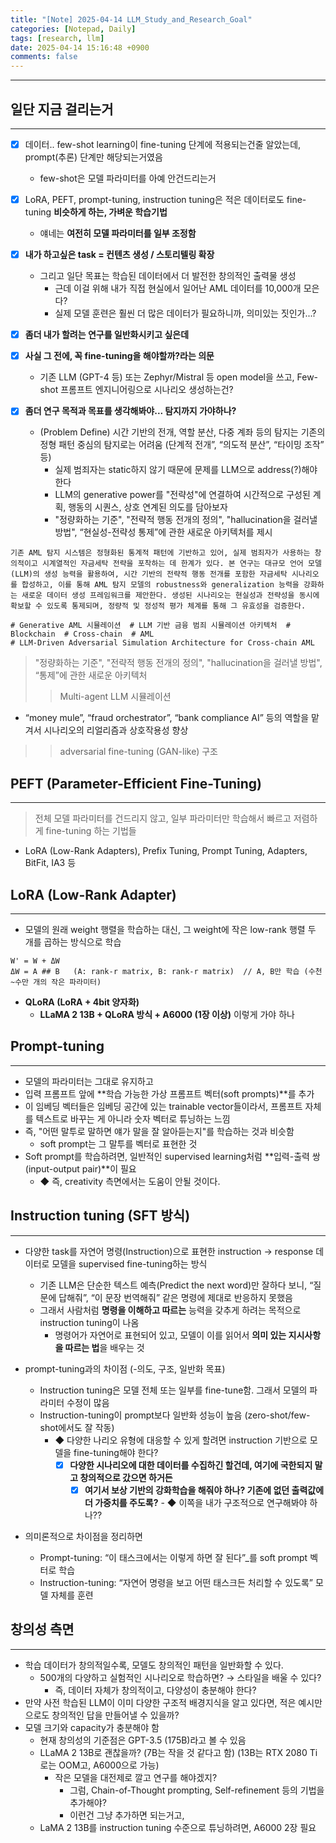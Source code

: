 ```yaml
---
title: "[Note] 2025-04-14 LLM_Study_and_Research_Goal"
categories: [Notepad, Daily]
tags: [research, llm]
date: 2025-04-14 15:16:48 +0900
comments: false
--- 
```

---


## 일단 지금 걸리는거
---
- [x] 데이터.. few-shot learning이 fine-tuning 단계에 적용되는건줄 알았는데, prompt(추론) 단계만 해당되는거였음
	- few-shot은 모델 파라미터를 아예 안건드리는거

- [x] LoRA, PEFT, prompt-tuning, instruction tuning은 적은 데이터로도 fine-tuning **비슷하게 하는, 가벼운 학습기법**
	- 얘네는 **여전히 모델 파라미터를 일부 조정함**

- [x] **내가 하고싶은 task = 컨텐츠 생성 / 스토리텔링 확장**
	- 그리고 일단 목표는 학습된 데이터에서 더 발전한 창의적인 출력물 생성
		- 근데 이걸 위해 내가 직접 현실에서 일어난 AML 데이터를 10,000개 모은다?
		- 실제 모델 훈련은 훨씬 더 많은 데이터가 필요하니까, 의미있는 짓인가...?

- [x] **좀더 내가 할려는 연구를 일반화시키고 싶은데**
- [x] **사실 그 전에, 꼭 fine-tuning을 해야할까?라는 의문**
	- 기존 LLM (GPT-4 등) 또는 Zephyr/Mistral 등 open model을 쓰고, Few-shot 프롬프트 엔지니어링으로 시나리오 생성하는건?

- [x]  **좀더 연구 목적과 목표를 생각해봐야... 탐지까지 가야하나?**
	- (Problem Define) 시간 기반의 전개, 역할 분산, 다중 계좌 등의 탐지는 기존의 정형 패턴 중심의 탐지로는 어려움 (단계적 전개”, “의도적 분산”, “타이밍 조작” 등)
		- 실제 범죄자는 static하지 않기 때문에 문제를 LLM으로 address(?)해야 한다
		- LLM의 generative power를 "전략성"에 연결하여 시간적으로 구성된 계획, 행동의 시퀀스, 상호 연계된 의도를 담아보자
		- "정량화하는 기준", "전략적 행동 전개의 정의", "hallucination을 걸러낼 방법", “현실성-전략성 통제”에 관한 새로운 아키텍처를 제시

```
기존 AML 탐지 시스템은 정형화된 통계적 패턴에 기반하고 있어, 실제 범죄자가 사용하는 창의적이고 시계열적인 자금세탁 전략을 포착하는 데 한계가 있다. 본 연구는 대규모 언어 모델(LLM)의 생성 능력을 활용하여, 시간 기반의 전략적 행동 전개를 포함한 자금세탁 시나리오를 합성하고, 이를 통해 AML 탐지 모델의 robustness와 generalization 능력을 강화하는 새로운 데이터 생성 프레임워크를 제안한다. 생성된 시나리오는 현실성과 전략성을 동시에 확보할 수 있도록 통제되며, 정량적 및 정성적 평가 체계를 통해 그 유효성을 검증한다.

# Generative AML 시뮬레이션  # LLM 기반 금융 범죄 시뮬레이션 아키텍처  # Blockchain  # Cross-chain  # AML
# LLM-Driven Adversarial Simulation Architecture for Cross-chain AML
```

> "정량화하는 기준", "전략적 행동 전개의 정의", "hallucination을 걸러낼 방법", “통제”에 관한 새로운 아키텍처
>> Multi-agent LLM 시뮬레이션
-  “money mule”, “fraud orchestrator”, “bank compliance AI” 등의 역할을 맡겨서 시나리오의 리얼리즘과 상호작용성 향상

>> adversarial fine-tuning (GAN-like) 구조


## PEFT (Parameter-Efficient Fine-Tuning)
---
> 전체 모델 파라미터를 건드리지 않고, 일부 파라미터만 학습해서 빠르고 저렴하게 fine-tuning 하는 기법들
- LoRA (Low-Rank Adapters), Prefix Tuning, Prompt Tuning, Adapters, BitFit, IA3 등


## LoRA (Low-Rank Adapter)
---
- 모델의 원래 weight 행렬을 학습하는 대신, 그 weight에 작은 low-rank 행렬 두 개를 곱하는 방식으로 학습

```
W' = W + ΔW
ΔW = A ## B   (A: rank-r matrix, B: rank-r matrix)  // A, B만 학습 (수천~수만 개의 작은 파라미터)
```

- **QLoRA (LoRA + 4bit 양자화)**
	- **LLaMA 2 13B + QLoRA 방식 + A6000 (1장 이상)** 이렇게 가야 하나


## Prompt-tuning
---
- 모델의 파라미터는 그대로 유지하고
- 입력 프롬프트 앞에 **학습 가능한 가상 프롬프트 벡터(soft prompts)**를 추가
- 이 임베딩 벡터들은 임베딩 공간에 있는 trainable vector들이라서, 프롬프트 자체를 텍스트로 바꾸는 게 아니라 숫자 벡터로 튜닝하는 느낌
- 즉, "어떤 말투로 말하면 얘가 말을 잘 알아듣는지"를 학습하는 것과 비슷함
	- soft prompt는 그 말투를 벡터로 표현한 것
- Soft prompt를 학습하려면, 일반적인 supervised learning처럼 **입력-출력 쌍 (input-output pair)**이 필요
	- ◆ 즉, creativity 측면에서는 도움이 안될 것이다.


## Instruction tuning (SFT 방식)
---
- 다양한 task를 자연어 명령(Instruction)으로 표현한 instruction → response 데이터로 모델을 supervised fine-tuning하는 방식
	- 기존 LLM은 단순한 텍스트 예측(Predict the next word)만 잘하다 보니, “질문에 답해줘”, “이 문장 번역해줘” 같은 명령에 제대로 반응하지 못했음
	- 그래서 사람처럼 **명령을 이해하고 따르는** 능력을 갖추게 하려는 목적으로 instruction tuning이 나옴
		- 명령어가 자연어로 표현되어 있고, 모델이 이를 읽어서 **의미 있는 지시사항을 따르는 법**을 배우는 것

- prompt-tuning과의 차이점 (-의도, 구조, 일반화 목표)
	- Instruction tuning은 모델 전체 또는 일부를 fine-tune함. 그래서 모델의 파라미터 수정이 많음
	- Instruction-tuning이 prompt보다 일반화 성능이 높음 (zero-shot/few-shot에서도 잘 작동)
		- ◆ 다양한 나리오 유형에 대응할 수 있게 할려면 instruction 기반으로 모델을 fine-tuning해야 한다?
			- [x] **다양한 시나리오에 대한 데이터를 수집하긴 할건데, 여기에 국한되지 말고 창의적으로 갔으면 하거든**
				- [x] **여기서 보상 기반의 강화학습을 해줘야 하나? 기존에 없던 출력값에 더 가중치를 주도록?** 
						- ◆ 이쪽을 내가 구조적으로 연구해봐야 하나??

- 의미론적으로 차이점을 정리하면 
	- Prompt-tuning: “이 태스크에서는 이렇게 하면 잘 된다”_를 soft prompt 벡터로 학습
	- Instruction-tuning: “자연어 명령을 보고 어떤 태스크든 처리할 수 있도록” 모델 자체를 훈련


## 창의성 측면
---
- 학습 데이터가 창의적일수록, 모델도 창의적인 패턴을 일반화할 수 있다.
	- 500개의 다양하고 실험적인 시나리오로 학습하면? → 스타일을 배울 수 있다?
		- 즉, 데이터 자체가 창의적이고, 다양성이 충분해야 한다?
- 만약 사전 학습된 LLM이 이미 다양한 구조적 배경지식을 알고 있다면, 적은 예시만으로도 창의적인 답을 만들어낼 수 있을까?
- 모델 크기와 capacity가 충분해야 함
	- 현재 창의성의 기준점은 GPT-3.5 (175B)라고 볼 수 있음
	- LLaMA 2 13B로 괜찮을까? (7B는 작을 것 같다고 함) (13B는 RTX 2080 Ti로는 OOM고, A6000으로 가능)
		- 작은 모델을 대전제로 깔고 연구를 해야겠지?
			- 그럼, Chain-of-Thought prompting, Self-refinement 등의 기법을 추가해야?
			- 이런건 그냥 추가하면 되는거고, 
	- LaMA 2 13B를 instruction tuning 수준으로 튜닝하려면, A6000 2장 필요



